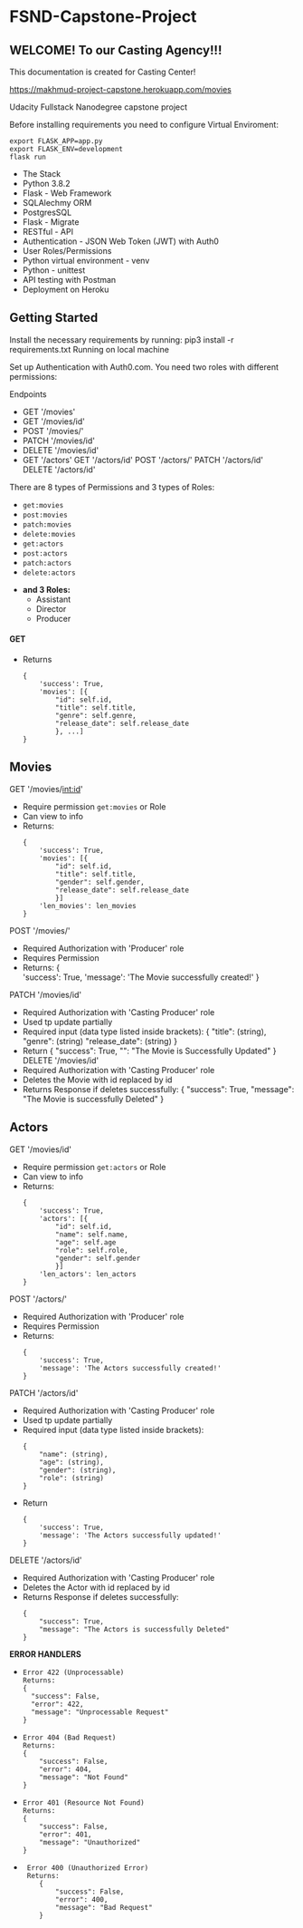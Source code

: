 # FSND-Capstone-Project
## WELCOME! To our Casting Agency!!!
This documentation is created for Casting Center!

https://makhmud-project-capstone.herokuapp.com/movies

Udacity Fullstack Nanodegree capstone project

Before installing requirements you need to configure Virtual Enviroment:
```
export FLASK_APP=app.py
export FLASK_ENV=development
flask run
```
- The Stack
- Python 3.8.2
- Flask - Web Framework
- SQLAlechmy ORM
- PostgresSQL
- Flask - Migrate
- RESTful - API
- Authentication - JSON Web Token (JWT) with Auth0
- User Roles/Permissions
- Python virtual environment - venv
- Python - unittest
- API testing with Postman
- Deployment on Heroku
## Getting Started

Install the necessary requirements by running:
    pip3 install -r requirements.txt
Running on local machine

Set up Authentication with Auth0.com. You need two roles with different permissions:

Endpoints

- GET '/movies'
- GET '/movies/id'
- POST '/movies/'
- PATCH '/movies/id'
- DELETE '/movies/id'
- GET '/actors'
GET '/actors/id'
POST '/actors/'
PATCH '/actors/id'
DELETE '/actors/id'

There are 8 types of Permissions and 3 types of Roles:
- `get:movies`
- `post:movies`
- `patch:movies`
- `delete:movies`
- `get:actors`
- `post:actors`
- `patch:actors`
- `delete:actors`
+  **and 3 Roles:**
    - Assistant
    - Director
    - Producer 
#### GET
- Returns
    ```
    {
        'success': True,
        'movies': [{
            "id": self.id,
            "title": self.title,
            "genre": self.genre,
            "release_date": self.release_date
            }, ...]
    }
    ```

## Movies
GET '/movies/<int:id>'
- Require permission `get:movies` or Role
- Can view to info
- Returns:
    ```
    {
        'success': True,
        'movies': [{
            "id": self.id,
            "title": self.title,
            "gender": self.gender,
            "release_date": self.release_date
            }]
        'len_movies': len_movies
    }
    ```
POST '/movies/'
- Required Authorization with 'Producer' role
- Requires Permission 
- Returns:
    {   
        'success': True,
        'message': 'The Movie successfully created!'
    }


PATCH '/movies/id'
- Required Authorization with 'Casting Producer' role
- Used tp update partially
- Required input (data type listed inside brackets):
    {
        "title": (string),
        "genre": (string)
        "release_date": (string)
    }
- Return
    {
        "success": True,
        "": "The Movie is Successfully Updated"
    }
DELETE '/movies/id'
- Required Authorization with 'Casting Producer' role
- Deletes the Movie with id replaced by id
- Returns Response if deletes successfully:
    {
        "success": True,
        "message": "The Movie is successfully Deleted"
    }
    
## Actors

GET '/movies/id'
- Require permission `get:actors` or Role
- Can view to info
- Returns:
    ```
    {
        'success': True,
        'actors': [{
            "id": self.id,
            "name": self.name,
            "age": self.age
            "role": self.role,
            "gender": self.gender
            }]
        'len_actors': len_actors
    }
    ```
POST '/actors/'
- Required Authorization with 'Producer' role
- Requires Permission 
- Returns:
    ```
    {   
        'success': True,
        'message': 'The Actors successfully created!'
    }
    ```

PATCH '/actors/id'
- Required Authorization with 'Casting Producer' role
- Used tp update partially
- Required input (data type listed inside brackets):
    ```
    {
        "name": (string),
        "age": (string),
        "gender": (string),
        "role": (string)
    }
    ```
- Return
    ```
    {   
        'success': True,
        'message': 'The Actors successfully updated!'
    }
    ```
DELETE '/actors/id'
- Required Authorization with 'Casting Producer' role
- Deletes the Actor with id replaced by id
- Returns Response if deletes successfully:
    ```
    {
        "success": True,
        "message": "The Actors is successfully Deleted"
    }
    ```  
    
__ERROR HANDLERS__

-   ```
    Error 422 (Unprocessable)
    Returns:
    {
      "success": False,
      "error": 422,
      "message": "Unprocessable Request"
    }
    ```

-   ```
    Error 404 (Bad Request)
    Returns:
    {
        "success": False,
        "error": 404,
        "message": "Not Found"
    }
    ```

-   ```
    Error 401 (Resource Not Found)
    Returns:
    {
        "success": False,
        "error": 401,
        "message": "Unauthorized"
    }
    ```
   

-   ```
     Error 400 (Unauthorized Error)
     Returns:
        {
            "success": False,
            "error": 400,
            "message": "Bad Request"
        }
     ```
        

